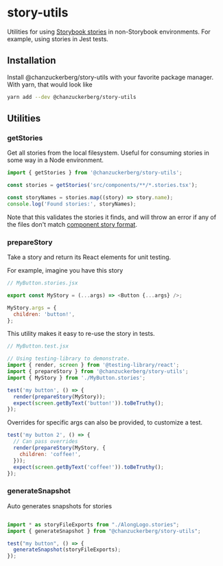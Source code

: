 # story-utils

Utilities for using [Storybook stories](https://storybook.js.org/docs/react/get-started/whats-a-story) in non-Storybook environments. For example, using stories in Jest tests.

## Installation

Install @chanzuckerberg/story-utils with your favorite package manager. With yarn, that would look like

```sh
yarn add --dev @chanzuckerberg/story-utils
```

## Utilities

### getStories

Get all stories from the local filesystem. Useful for consuming stories in some way in a Node environment.

```js
import { getStories } from '@chanzuckerberg/story-utils';

const stories = getStories('src/components/**/*.stories.tsx');

const storyNames = stories.map((story) => story.name);
console.log('Found stories:', storyNames);
```

Note that this validates the stories it finds, and will throw an error if any of the files don't match [component story format](https://storybook.js.org/docs/react/api/csf).

### prepareStory

Take a story and return its React elements for unit testing.

For example, imagine you have this story

```js
// MyButton.stories.jsx

export const MyStory = (...args) => <Button {...args} />;

MyStory.args = {
  children: 'button!',
};
```

This utility makes it easy to re-use the story in tests.

```js
// MyButton.test.jsx

// Using testing-library to demonstrate.
import { render, screen } from '@testing-library/react';
import { prepareStory } from '@chanzuckerberg/story-utils';
import { MyStory } from './MyButton.stories';

test('my button', () => {
  render(prepareStory(MyStory));
  expect(screen.getByText('button!')).toBeTruthy();
});
```

Overrides for specific args can also be provided, to customize a test.

```js
test('my button 2', () => {
  // Can pass overrides
  render(prepareStory(MyStory, {
    children: 'coffee!',
  }));
  expect(screen.getByText('coffee!')).toBeTruthy();
});
```

### generateSnapshot

Auto generates snapshots for stories

```js

import * as storyFileExports from "./AlongLogo.stories";
import { generateSnapshot } from "@chanzuckerberg/story-utils";

test("my button", () => {
  generateSnapshot(storyFileExports);
});
```
